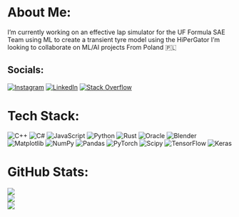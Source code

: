 # About Me:
I’m currently working on an effective lap simulator for the UF Formula SAE Team using ML to create a transient tyre model using the HiPerGator
I’m looking to collaborate on ML/AI projects
From Poland 🇵🇱


## Socials:
[![Instagram](https://img.shields.io/badge/Instagram-%23E4405F.svg?logo=Instagram&logoColor=white)](https://instagram.com/oskardolga) [![LinkedIn](https://img.shields.io/badge/LinkedIn-%230077B5.svg?logo=linkedin&logoColor=white)](https://linkedin.com/in/oskardolega) [![Stack Overflow](https://img.shields.io/badge/-Stackoverflow-FE7A16?logo=stack-overflow&logoColor=white)](https://stackoverflow.com/users/23852260) 

# Tech Stack:
![C++](https://img.shields.io/badge/c++-%2300599C.svg?style=flat&logo=c%2B%2B&logoColor=white) ![C#](https://img.shields.io/badge/c%23-%23239120.svg?style=flat&logo=csharp&logoColor=white) ![JavaScript](https://img.shields.io/badge/javascript-%23323330.svg?style=flat&logo=javascript&logoColor=%23F7DF1E) ![Python](https://img.shields.io/badge/python-3670A0?style=flat&logo=python&logoColor=ffdd54) ![Rust](https://img.shields.io/badge/rust-%23000000.svg?style=flat&logo=rust&logoColor=white) ![Oracle](https://img.shields.io/badge/Oracle-F80000?style=flat&logo=oracle&logoColor=white) ![Blender](https://img.shields.io/badge/blender-%23F5792A.svg?style=flat&logo=blender&logoColor=white) ![Matplotlib](https://img.shields.io/badge/Matplotlib-%23ffffff.svg?style=flat&logo=Matplotlib&logoColor=black) ![NumPy](https://img.shields.io/badge/numpy-%23013243.svg?style=flat&logo=numpy&logoColor=white) ![Pandas](https://img.shields.io/badge/pandas-%23150458.svg?style=flat&logo=pandas&logoColor=white) ![PyTorch](https://img.shields.io/badge/PyTorch-%23EE4C2C.svg?style=flat&logo=PyTorch&logoColor=white) ![Scipy](https://img.shields.io/badge/SciPy-%230C55A5.svg?style=flat&logo=scipy&logoColor=%white) ![TensorFlow](https://img.shields.io/badge/TensorFlow-%23FF6F00.svg?style=flat&logo=TensorFlow&logoColor=white) ![Keras](https://img.shields.io/badge/Keras-%23D00000.svg?style=flat&logo=Keras&logoColor=white)
# GitHub Stats:
![](https://github-readme-stats.vercel.app/api?username=okar0&theme=onedark&hide_border=false&include_all_commits=false&count_private=false)<br/>
![](https://github-readme-streak-stats.herokuapp.com/?user=okar0&theme=onedark&hide_border=false)<br/>
![](https://github-readme-stats.vercel.app/api/top-langs/?username=okar0&theme=onedark&hide_border=false&include_all_commits=false&count_private=false&layout=compact)
